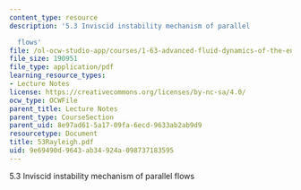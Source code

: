 ```yaml
---
content_type: resource
description: '5.3 Inviscid instability mechanism of parallel

  flows'
file: /ol-ocw-studio-app/courses/1-63-advanced-fluid-dynamics-of-the-environment-fall-2002/9e69490d9643ab34924a098737183595_53Rayleigh.pdf
file_size: 190951
file_type: application/pdf
learning_resource_types:
- Lecture Notes
license: https://creativecommons.org/licenses/by-nc-sa/4.0/
ocw_type: OCWFile
parent_title: Lecture Notes
parent_type: CourseSection
parent_uid: 8e97ad61-5a17-09fa-6ecd-9633ab2ab9d9
resourcetype: Document
title: 53Rayleigh.pdf
uid: 9e69490d-9643-ab34-924a-098737183595
---
```

5.3 Inviscid instability mechanism of parallel
flows